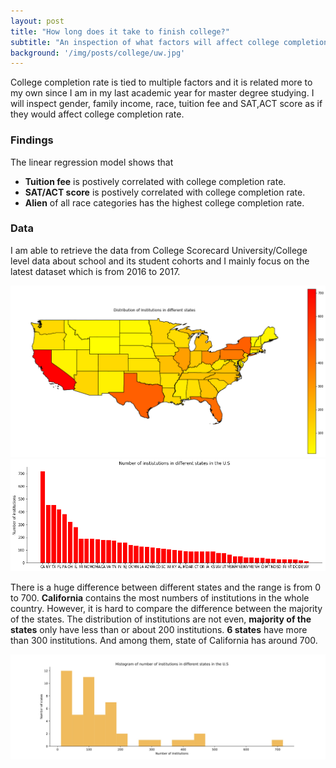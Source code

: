 ```yaml
---
layout: post
title: "How long does it take to finish college?"
subtitle: "An inspection of what factors will affect college completion rate "
background: '/img/posts/college/uw.jpg'
---
```


 College completion rate is tied to multiple factors and it is related more to my own since I am in my last academic year for master degree studying. I will inspect gender, family income, race, tuition fee and SAT,ACT score as if they would affect college completion rate.

<h3> Findings </h3>

 The linear regression model shows that 
 - **Tuition fee** is postively correlated with college completion rate.
 - **SAT/ACT score** is postively correlated with college completion rate. 
 - **Alien** of all race categories has the highest college completion rate.

 <h3> Data  </h3>

 I am able to retrieve the data from College Scorecard University/College level data about school and its student cohorts and I mainly focus on the latest dataset which is from 2016 to 2017.

![map](/img/posts/college/output_3_1.png "map") ![histogram](/img/posts/college/output_4_0.png "histogram")

There is a huge difference between different states and the range is from 0 to 700. **California** contains the most numbers of institutions in the whole country. However, it is hard to compare the difference between the majority of the states. The distribution of institutions are not even, **majority of the states** only have less than or about 200 institutions. **6 states** have more than 300 institutions. And among them, state of California has around 700. 

![distribution](/img/posts/college/his_1.jpg "distribution")




